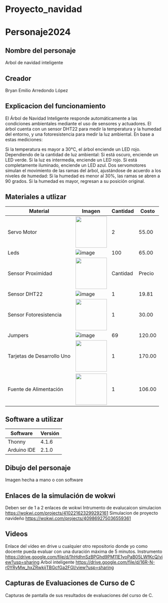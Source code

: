 # Proyecto_navidad

# Personaje2024
## Nombre del personaje
Arbol de navidad inteligente 
## Creador
Bryan Emilio Arredondo López 
## Explicacion del funcionamiento
El Árbol de Navidad Inteligente responde automáticamente a las condiciones ambientales mediante el uso de sensores y actuadores. El árbol cuenta con un sensor DHT22 para medir la temperatura y la humedad del entorno, y una fotoresistencia para medir la luz ambiental. En base a estas mediciones:

Si la temperatura es mayor a 30°C, el árbol enciende un LED rojo.
Dependiendo de la cantidad de luz ambiental:
Si está oscuro, enciende un LED verde.
Si la luz es intermedia, enciende un LED rojo.
Si está completamente iluminado, enciende un LED azul.
Dos servomotores simulan el movimiento de las ramas del árbol, ajustándose de acuerdo a los niveles de humedad:
Si la humedad es menor al 30%, las ramas se abren a 90 grados.
Si la humedad es mayor, regresan a su posición original.

## Materiales a utlizar
| Material              | Imagen                                                                                                          | Cantidad | Costo  |
|-----------------------|-----------------------------------------------------------------------------------------------------------------|----------|--------|
| Servo Motor            | <img src="https://encrypted-tbn0.gstatic.com/images?q=tbn:ANd9GcSnOPdiGqJLfiO8Ji1tYe0tQRa9uYtML4urAHLxenhDFHwtqbon3UHiukkhQNLtXV5lz4Q&usqp=CAU" width="100"/>                       | 2        | 55.00  |
| Leds                  | ![image](https://github.com/user-attachments/assets/2c3859f3-5e1e-4059-8e31-eacc9969be01)                       | 100      | 65.00  |
| Sensor Proximidad | <img src="https://electronicamade.com/wp-content/uploads/2020/03/sensor-distancia-ultrasonido-1.jpg" width="100"/> | Cantidad | Precio   |
| Sensor DHT22          | ![image](https://github.com/user-attachments/assets/6c4a3eed-1385-4644-91fd-9391c858c7d6)                       | 1        | 19.81  |
| Sensor Fotoresistencia | <img src="https://www.makerelectronico.com/wp-content/uploads/2017/06/Sensor-de-luz-con-fotoresistencia-LDR-3.png" width="100"/> | 1        | 30.00  |
| Jumpers               | ![image](https://github.com/user-attachments/assets/54b3a6ac-27d8-4012-938f-68d0a5b03d82)                       | 69       | 120.00 |
| Tarjetas de Desarrollo Uno | <img src="https://encrypted-tbn0.gstatic.com/images?q=tbn:ANd9GcT6TyY0A1XQBsssdyY7YJgF18oU2u_YGzIMtA&s" width="100">                  | 1        | 170.00 |
| Fuente de Alimentación| <img src="https://http2.mlstatic.com/D_NQ_NP_677954-MLU74842913212_032024-O.webp" width="100"/>                       | 1        | 106.00 |


## Software a utilizar
|Software|Versión|
|--|--|
|Thonny|4.1.6|
|Arduino IDE|2.1.0|

## Dibujo del personaje
Imagen hecha a mano o con software

## Enlaces de la simulación de wokwi
Deben ser de 1 a 2 enlaces de wokwi
Intrumento de evalucaicon simulacion
https://wokwi.com/projects/410221623299292161
Simulacion de proyecto navideño
https://wokwi.com/projects/409869275036559361

## Videos
Enlace del vídeo en drive u cualquier otro repositorio donde yo como docente pueda evaluar con una duración máxima de 5 minutos.
Instrumento 
https://drive.google.com/file/d/1hHdhnSzBPGhd9PM11E1yoPaB05LWfKcQ/view?usp=sharing
Arbol inteligente 
https://drive.google.com/file/d/16R-N-r0YRyMw_hxZRwkijTBGcfGa2FGI/view?usp=sharing



## Capturas de Evaluaciones de Curso de C
Capturas de pantalla de sus resultados de evaluaciones del curso de C.
